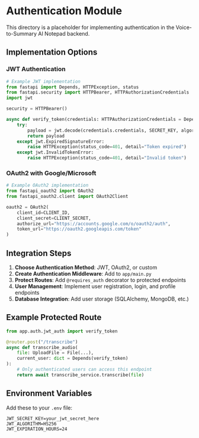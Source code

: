 # Authentication Module

This directory is a placeholder for implementing authentication in the Voice-to-Summary AI Notepad backend.

## Implementation Options

### JWT Authentication
```python
# Example JWT implementation
from fastapi import Depends, HTTPException, status
from fastapi.security import HTTPBearer, HTTPAuthorizationCredentials
import jwt

security = HTTPBearer()

async def verify_token(credentials: HTTPAuthorizationCredentials = Depends(security)):
    try:
        payload = jwt.decode(credentials.credentials, SECRET_KEY, algorithms=["HS256"])
        return payload
    except jwt.ExpiredSignatureError:
        raise HTTPException(status_code=401, detail="Token expired")
    except jwt.InvalidTokenError:
        raise HTTPException(status_code=401, detail="Invalid token")
```

### OAuth2 with Google/Microsoft
```python
# Example OAuth2 implementation
from fastapi_oauth2 import OAuth2
from fastapi_oauth2.client import OAuth2Client

oauth2 = OAuth2(
    client_id=CLIENT_ID,
    client_secret=CLIENT_SECRET,
    authorize_url="https://accounts.google.com/o/oauth2/auth",
    token_url="https://oauth2.googleapis.com/token"
)
```

## Integration Steps

1. **Choose Authentication Method**: JWT, OAuth2, or custom
2. **Create Authentication Middleware**: Add to `app/main.py`
3. **Protect Routes**: Add `@requires_auth` decorator to protected endpoints
4. **User Management**: Implement user registration, login, and profile endpoints
5. **Database Integration**: Add user storage (SQLAlchemy, MongoDB, etc.)

## Example Protected Route
```python
from app.auth.jwt_auth import verify_token

@router.post("/transcribe")
async def transcribe_audio(
    file: UploadFile = File(...),
    current_user: dict = Depends(verify_token)
):
    # Only authenticated users can access this endpoint
    return await transcribe_service.transcribe(file)
```

## Environment Variables
Add these to your `.env` file:
```env
JWT_SECRET_KEY=your_jwt_secret_here
JWT_ALGORITHM=HS256
JWT_EXPIRATION_HOURS=24
``` 